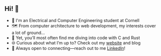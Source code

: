 ## Hi! 👋

- 🐻 I'm an Electrical and Computer Engineering student at Cornell
- 🗺️ From computer architecture to web development, my interests cover a lot of ground...
- 📍 Yet, you’ll most often find me diving into code with C and Rust
- 🌐 Curious about what I’m up to? Check out my [website](https://www.daltonluce.com/) and blog
- 🤝 Always open to connecting—reach out to me [LinkedIn](https://www.linkedin.com/in/dalton-luce)!

<!--
**da-luce/da-luce** is a ✨ _special_ ✨ repository because its `README.md` (this file) appears on your GitHub profile.

Here are some ideas to get you started:

- 🔭 I’m currently working on ...
- 🌱 I’m currently learning ...
- 👯 I’m looking to collaborate on ...
- 🤔 I’m looking for help with ...
- 💬 Ask me about ...
- 📫 How to reach me: ...
- 😄 Pronouns: ...
- ⚡ Fun fact: ...
-->
